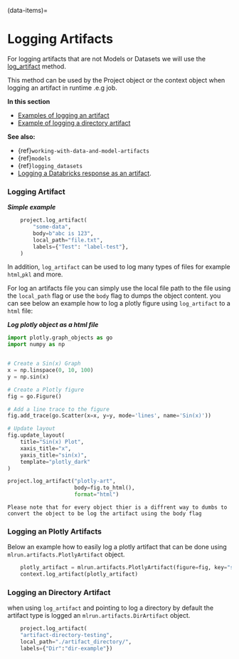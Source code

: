 (data-items)=
# Logging Artifacts

For logging artifacts that are not Models or Datasets we will use the [log_artifact](https://docs.mlrun.org/en/latest/api/mlrun.execution.html#mlrun.execution.MLClientCtx.log_artifact) method.

This method can be used by the Project object or the context object when logging an artifact in runtime .e.g job.

**In this section**
- [Examples of logging an artifact](#logging-artifact)
- [Example of logging a directory artifact](#logging-directory-artifact)

**See also:**
- {ref}`working-with-data-and-model-artifacts`
- {ref}`models`
- {ref}`logging_datasets`
- [Logging a Databricks response as an artifact](../runtimes/databricks.html#logging-a-databricks-response-as-an-artifact).

### Logging Artifact
***Simple example***
```python
    project.log_artifact(
        "some-data",
        body=b"abc is 123",
        local_path="file.txt",
        labels={"Test": "label-test"},
    )
```
In addition, `log_artifact` can be used to log many types of files for example `html`,`pkl` and more.

For log an artifacts file you can simply use the local file path to the file using the `local_path` flag or use the `body` flag to dumps the object content.
you can see below an example how to log a plotly figure using `log_artifact` to a `html` file:

***Log plotly object as a html file***
```python
import plotly.graph_objects as go
import numpy as np


# Create a Sin(x) Graph
x = np.linspace(0, 10, 100)
y = np.sin(x)

# Create a Plotly figure
fig = go.Figure()

# Add a line trace to the figure
fig.add_trace(go.Scatter(x=x, y=y, mode='lines', name='Sin(x)'))

# Update layout
fig.update_layout(
    title="Sin(x) Plot",
    xaxis_title="x",
    yaxis_title="sin(x)",
    template="plotly_dark" 
)

project.log_artifact("plotly-art",
                     body=fig.to_html(),
                     format="html")
```

```{admonition} Note
Please note that for every object thier is a diffrent way to dumbs to convert the object to be log the artifact using the body flag
```

### Logging an Plotly Artifacts 
Below an example how to easily log a plotly artifact that can be done using `mlrun.artifacts.PlotlyArtifact` object. 
```python
    plotly_artifact = mlrun.artifacts.PlotlyArtifact(figure=fig, key="sin_x")
    context.log_artifact(plotly_artifact)
```
### Logging an Directory Artifact 
when using `log_artifact` and pointing to log a directory by default the artifact type is 
logged an `mlrun.artifacts.DirArtifact` object.
```python
    project.log_artifact(
    "artifact-directory-testing",
    local_path="./artifact_directory/",
    labels={"Dir":"dir-example"})
```




